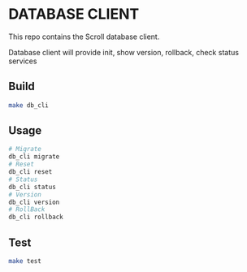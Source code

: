 # DATABASE CLIENT

This repo contains the Scroll database client.

Database client will provide init, show version, rollback, check status services

## Build

``` bash
make db_cli
```

## Usage
``` bash
# Migrate
db_cli migrate
# Reset
db_cli reset
# Status
db_cli status
# Version
db_cli version
# RollBack
db_cli rollback
```

## Test

```bash
make test
```
